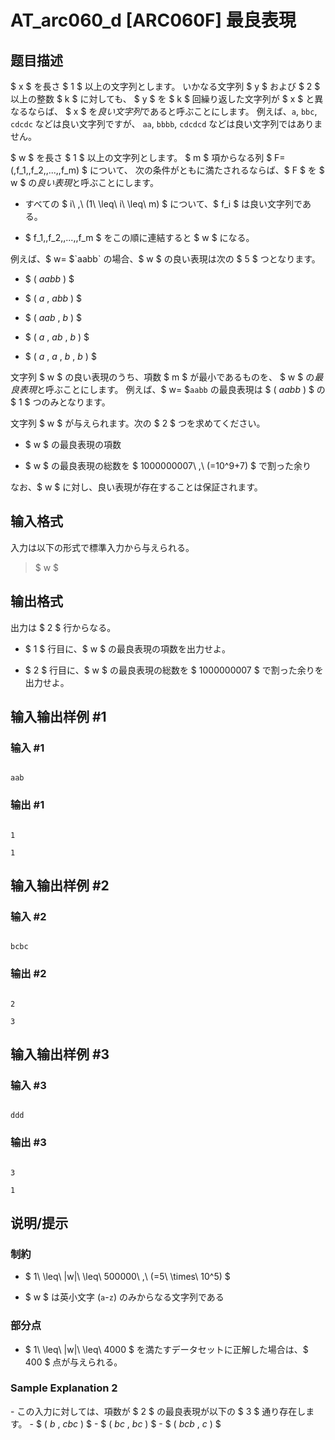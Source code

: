# AT_arc060_d [ARC060F] 最良表現

## 题目描述

[problemUrl]: https://atcoder.jp/contests/arc060/tasks/arc060_d

$ x $ を長さ $ 1 $ 以上の文字列とします。 いかなる文字列 $ y $ および $ 2 $ 以上の整数 $ k $ に対しても、 $ y $ を $ k $ 回繰り返した文字列が $ x $ と異なるならば、 $ x $ を*良い文字列*であると呼ぶことにします。 例えば、`a`, `bbc`, `cdcdc` などは良い文字列ですが、 `aa`, `bbbb`, `cdcdcd` などは良い文字列ではありません。

$ w $ を長さ $ 1 $ 以上の文字列とします。 $ m $ 項からなる列 $ F=(\,f_1,\,f_2,\,...,\,f_m) $ について、 次の条件がともに満たされるならば、$ F $ を $ w $ の*良い表現*と呼ぶことにします。

- すべての $ i\ \,\ (1\ \leq\ i\ \leq\ m) $ について、$ f_i $ は良い文字列である。
- $ f_1,\,f_2,\,...,\,f_m $ をこの順に連結すると $ w $ になる。

例えば、$ w= $`aabb` の場合、$ w $ の良い表現は次の $ 5 $ つとなります。

- $ ( $`aabb`$ ) $
- $ ( $`a`$ , $`abb`$ ) $
- $ ( $`aab`$ , $`b`$ ) $
- $ ( $`a`$ , $`ab`$ , $`b`$ ) $
- $ ( $`a`$ , $`a`$ , $`b`$ , $`b`$ ) $

文字列 $ w $ の良い表現のうち、項数 $ m $ が最小であるものを、 $ w $ の*最良表現*と呼ぶことにします。 例えば、$ w= $`aabb` の最良表現は $ ( $`aabb`$ ) $ の $ 1 $ つのみとなります。

文字列 $ w $ が与えられます。次の $ 2 $ つを求めてください。

- $ w $ の最良表現の項数
- $ w $ の最良表現の総数を $ 1000000007\ \,\ (=10^9+7) $ で割った余り

なお、$ w $ に対し、良い表現が存在することは保証されます。

## 输入格式

入力は以下の形式で標準入力から与えられる。

> $ w $

## 输出格式

出力は $ 2 $ 行からなる。

- $ 1 $ 行目に、$ w $ の最良表現の項数を出力せよ。
- $ 2 $ 行目に、$ w $ の最良表現の総数を $ 1000000007 $ で割った余りを出力せよ。

## 输入输出样例 #1

### 输入 #1

```
aab
```

### 输出 #1

```
1
1
```

## 输入输出样例 #2

### 输入 #2

```
bcbc
```

### 输出 #2

```
2
3
```

## 输入输出样例 #3

### 输入 #3

```
ddd
```

### 输出 #3

```
3
1
```

## 说明/提示

### 制約

- $ 1\ \leq\ |w|\ \leq\ 500000\ \,\ (=5\ \times\ 10^5) $
- $ w $ は英小文字 (`a`-`z`) のみからなる文字列である

### 部分点

- $ 1\ \leq\ |w|\ \leq\ 4000 $ を満たすデータセットに正解した場合は、$ 400 $ 点が与えられる。

### Sample Explanation 2

\- この入力に対しては、項数が $ 2 $ の最良表現が以下の $ 3 $ 通り存在します。 - $ ( $`b`$ , $`cbc`$ ) $ - $ ( $`bc`$ , $`bc`$ ) $ - $ ( $`bcb`$ , $`c`$ ) $